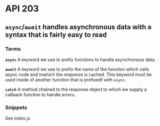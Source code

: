 # API 203

## `async`/`await` handles asynchronous data with a syntax that is fairly easy to read

### Terms

**`async`**
A keyword we use to prefix functions to handle asynchronous data.

**`await`**
A keyword we use to prefix the name of the function which calls async code and inwhich the response is cached. This keyword must be used inside of another function that is prefixedf with `async`.

**`catch`**
A method chained to the response object to which we supply a callback function to handle errors.

### Snippets

See index.js
